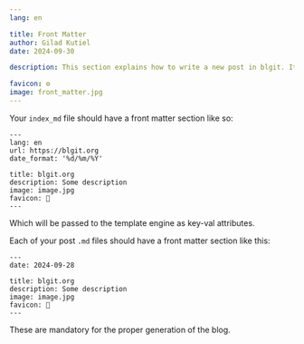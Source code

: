 ```yaml
---
lang: en 

title: Front Matter
author: Gilad Kutiel
date: 2024-09-30

description: This section explains how to write a new post in blgit. It provides step-by-step instructions on creating and formatting content for your blog.

favicon: ⚙️
image: front_matter.jpg
---
```


Your `index_md` file should have a front matter section like so:

```
---
lang: en
url: https://blgit.org
date_format: '%d/%m/%Y'

title: blgit.org
description: Some description
image: image.jpg
favicon: 🔨
---
```

Which will be passed to the template engine as key-val attributes.

Each of your post `.md` files should have a front matter section like this:

```
---
date: 2024-09-28

title: blgit.org
description: Some description
image: image.jpg
favicon: 🔨
---
```

These are mandatory for the proper generation of the blog.